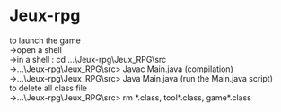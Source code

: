 # Jeux-rpg

to launch the game  
->open a shell  
->in a shell : cd ...\Jeux-rpg\Jeux_RPG\src  
->...\Jeux-rpg\Jeux_RPG\src> Javac Main.java (compilation)  
->...\Jeux-rpg\Jeux_RPG\src> Java Main.java (run the Main.java script)  
to delete all class file  
->...\Jeux-rpg\Jeux_RPG\src> rm *.class, tool\*.class, game\*.class  
